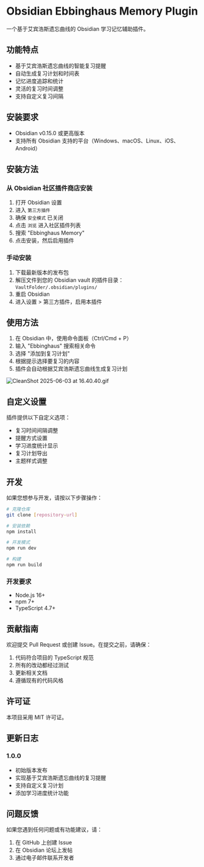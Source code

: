 # Obsidian Ebbinghaus Memory Plugin

一个基于艾宾浩斯遗忘曲线的 Obsidian 学习记忆辅助插件。

## 功能特点

- 基于艾宾浩斯遗忘曲线的智能复习提醒
- 自动生成复习计划和时间表
- 记忆进度追踪和统计
- 灵活的复习时间调整
- 支持自定义复习间隔

## 安装要求

- Obsidian v0.15.0 或更高版本
- 支持所有 Obsidian 支持的平台（Windows、macOS、Linux、iOS、Android）

## 安装方法

### 从 Obsidian 社区插件商店安装

1. 打开 Obsidian 设置
2. 进入 `第三方插件`
3. 确保 `安全模式` 已关闭
4. 点击 `浏览` 进入社区插件列表
5. 搜索 "Ebbinghaus Memory"
6. 点击安装，然后启用插件

### 手动安装

1. 下载最新版本的发布包
2. 解压文件到您的 Obsidian vault 的插件目录：`VaultFolder/.obsidian/plugins/`
3. 重启 Obsidian
4. 进入设置 > 第三方插件，启用本插件

## 使用方法

1. 在 Obsidian 中，使用命令面板（Ctrl/Cmd + P）
2. 输入 "Ebbinghaus" 搜索相关命令
3. 选择 "添加到复习计划"
4. 根据提示选择要复习的内容
5. 插件会自动根据艾宾浩斯遗忘曲线生成复习计划

![CleanShot 2025-06-03 at 16.40.40.gif](https://hmf-typora-images.oss-cn-guangzhou.aliyuncs.com/images/202506031643066.gif)

## 自定义设置

插件提供以下自定义选项：
- 复习时间间隔调整
- 提醒方式设置
- 学习进度统计显示
- 复习计划导出
- 主题样式调整

## 开发

如果您想参与开发，请按以下步骤操作：

```bash
# 克隆仓库
git clone [repository-url]

# 安装依赖
npm install

# 开发模式
npm run dev

# 构建
npm run build
```

### 开发要求
- Node.js 16+
- npm 7+
- TypeScript 4.7+

## 贡献指南

欢迎提交 Pull Request 或创建 Issue。在提交之前，请确保：

1. 代码符合项目的 TypeScript 规范
2. 所有的改动都经过测试
3. 更新相关文档
4. 遵循现有的代码风格

## 许可证

本项目采用 MIT 许可证。

## 更新日志

### 1.0.0
- 初始版本发布
- 实现基于艾宾浩斯遗忘曲线的复习提醒
- 支持自定义复习计划
- 添加学习进度统计功能

## 问题反馈

如果您遇到任何问题或有功能建议，请：
1. 在 GitHub 上创建 Issue
2. 在 Obsidian 论坛上发帖
3. 通过电子邮件联系开发者
